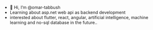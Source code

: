 - 👋 Hi, I’m @omar-tabbush
- Learning about asp.net web api as backend development 
- interested about flutter, react, angular, artificial intelligence, machine learning and no-sql database in the future..
